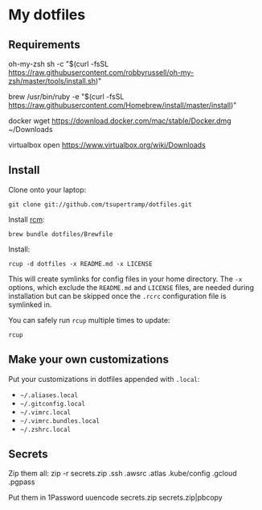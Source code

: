 My dotfiles
===================

Requirements
------------

oh-my-zsh
  sh -c "$(curl -fsSL https://raw.githubusercontent.com/robbyrussell/oh-my-zsh/master/tools/install.sh)"

brew
  /usr/bin/ruby -e "$(curl -fsSL https://raw.githubusercontent.com/Homebrew/install/master/install)"

docker
  wget https://download.docker.com/mac/stable/Docker.dmg ~/Downloads

virtualbox
  open https://www.virtualbox.org/wiki/Downloads

Install
-------

Clone onto your laptop:

    git clone git://github.com/tsupertramp/dotfiles.git

Install [rcm](https://github.com/thoughtbot/rcm):

    brew bundle dotfiles/Brewfile

Install:

    rcup -d dotfiles -x README.md -x LICENSE

This will create symlinks for config files in your home directory. The
`-x` options, which exclude the `README.md` and `LICENSE` files, are
needed during installation but can be skipped once the `.rcrc`
configuration file is symlinked in.

You can safely run `rcup` multiple times to update:

    rcup

Make your own customizations
----------------------------

Put your customizations in dotfiles appended with `.local`:

* `~/.aliases.local`
* `~/.gitconfig.local`
* `~/.vimrc.local`
* `~/.vimrc.bundles.local`
* `~/.zshrc.local`

Secrets
----------------------------
Zip them all:
 zip -r secrets.zip .ssh .awsrc .atlas .kube/config .gcloud .pgpass


Put them in 1Password
 uuencode secrets.zip secrets.zip|pbcopy
